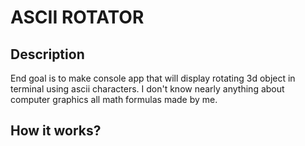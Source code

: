 # ASCII ROTATOR
## Description
End goal is to make console app that will display rotating 3d object in terminal using ascii characters. I don't know nearly anything about computer graphics all math formulas made by me.
## How it works?
